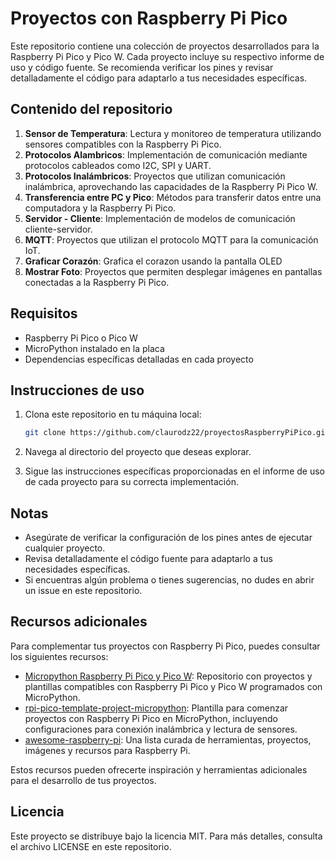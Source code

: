 # Proyectos con Raspberry Pi Pico

Este repositorio contiene una colección de proyectos desarrollados para la Raspberry Pi Pico y Pico W. Cada proyecto incluye su respectivo informe de uso y código fuente. Se recomienda verificar los pines y revisar detalladamente el código para adaptarlo a tus necesidades específicas.

## Contenido del repositorio

1. **Sensor de Temperatura**: Lectura y monitoreo de temperatura utilizando sensores compatibles con la Raspberry Pi Pico.
2. **Protocolos Alambricos**: Implementación de comunicación mediante protocolos cableados como I2C, SPI y UART.
3. **Protocolos Inalámbricos**: Proyectos que utilizan comunicación inalámbrica, aprovechando las capacidades de la Raspberry Pi Pico W.
4. **Transferencia entre PC y Pico**: Métodos para transferir datos entre una computadora y la Raspberry Pi Pico.
5. **Servidor - Cliente**: Implementación de modelos de comunicación cliente-servidor.
6. **MQTT**: Proyectos que utilizan el protocolo MQTT para la comunicación IoT.
7. **Graficar Corazón**: Grafica el corazon usando la pantalla OLED
8. **Mostrar Foto**: Proyectos que permiten desplegar imágenes en pantallas conectadas a la Raspberry Pi Pico.

## Requisitos

- Raspberry Pi Pico o Pico W
- MicroPython instalado en la placa
- Dependencias específicas detalladas en cada proyecto

## Instrucciones de uso

1. Clona este repositorio en tu máquina local:

   ```bash
   git clone https://github.com/claurodz22/proyectosRaspberryPiPico.git
   ```

2. Navega al directorio del proyecto que deseas explorar.
3. Sigue las instrucciones específicas proporcionadas en el informe de uso de cada proyecto para su correcta implementación.

## Notas

- Asegúrate de verificar la configuración de los pines antes de ejecutar cualquier proyecto.
- Revisa detalladamente el código fuente para adaptarlo a tus necesidades específicas.
- Si encuentras algún problema o tienes sugerencias, no dudes en abrir un issue en este repositorio.

## Recursos adicionales

Para complementar tus proyectos con Raspberry Pi Pico, puedes consultar los siguientes recursos:

- [Micropython Raspberry Pi Pico y Pico W](https://github.com/ScientistaMado/Micropython_Raspberry_Pi_Pico_w): Repositorio con proyectos y plantillas compatibles con Raspberry Pi Pico y Pico W programados con MicroPython.
- [rpi-pico-template-project-micropython](https://github.com/raupulus/rpi-pico-template-project-micropython): Plantilla para comenzar proyectos con Raspberry Pi Pico en MicroPython, incluyendo configuraciones para conexión inalámbrica y lectura de sensores.
- [awesome-raspberry-pi](https://github.com/thibmaek/awesome-raspberry-pi): Una lista curada de herramientas, proyectos, imágenes y recursos para Raspberry Pi.

Estos recursos pueden ofrecerte inspiración y herramientas adicionales para el desarrollo de tus proyectos.

## Licencia

Este proyecto se distribuye bajo la licencia MIT. Para más detalles, consulta el archivo LICENSE en este repositorio.

